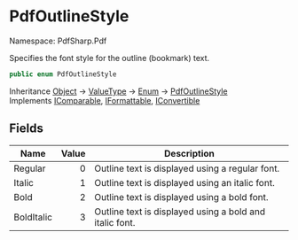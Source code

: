 # PdfOutlineStyle

Namespace: PdfSharp.Pdf

Specifies the font style for the outline (bookmark) text.

```csharp
public enum PdfOutlineStyle
```

Inheritance [Object](https://docs.microsoft.com/en-us/dotnet/api/system.object) → [ValueType](https://docs.microsoft.com/en-us/dotnet/api/system.valuetype) → [Enum](https://docs.microsoft.com/en-us/dotnet/api/system.enum) → [PdfOutlineStyle](./pdfsharp.pdf.pdfoutlinestyle)<br>
Implements [IComparable](https://docs.microsoft.com/en-us/dotnet/api/system.icomparable), [IFormattable](https://docs.microsoft.com/en-us/dotnet/api/system.iformattable), [IConvertible](https://docs.microsoft.com/en-us/dotnet/api/system.iconvertible)

## Fields

| Name | Value | Description |
| --- | --: | --- |
| Regular | 0 | Outline text is displayed using a regular font. |
| Italic | 1 | Outline text is displayed using an italic font. |
| Bold | 2 | Outline text is displayed using a bold font. |
| BoldItalic | 3 | Outline text is displayed using a bold and italic font. |
